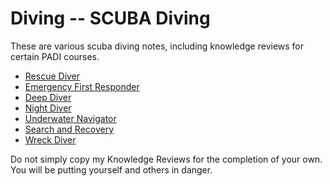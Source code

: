Diving -- SCUBA Diving
======================

These are various scuba diving notes, including knowledge reviews for certain PADI courses.

- [Rescue Diver](Rescue-Diver)
- [Emergency First Responder](Emergency-First-Response)
- [Deep Diver](Deep-Diver)
- [Night Diver](Night-Diver)
- [Underwater Navigator](Underwater-Navigator)
- [Search and Recovery](Search-and-Recovery)
- [Wreck Diver](Wreck-Diver)

Do not simply copy my Knowledge Reviews for the completion of your own. You will be putting yourself and others in danger.
